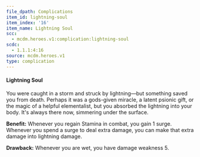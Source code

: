 ```yaml
---
file_dpath: Complications
item_id: lightning-soul
item_index: '16'
item_name: Lightning Soul
scc:
  - mcdm.heroes.v1:complication:lightning-soul
scdc:
  - 1.1.1:4:16
source: mcdm.heroes.v1
type: complication
---
```


#### Lightning Soul

You were caught in a storm and struck by lightning—but something saved you from death. Perhaps it was a gods-given miracle, a latent psionic gift, or the magic of a helpful elementalist, but you absorbed the lightning into your body. It's always there now, simmering under the surface.

**Benefit:** Whenever you regain Stamina in combat, you gain 1 surge. Whenever you spend a surge to deal extra damage, you can make that extra damage into lightning damage.

**Drawback:** Whenever you are wet, you have damage weakness 5.
